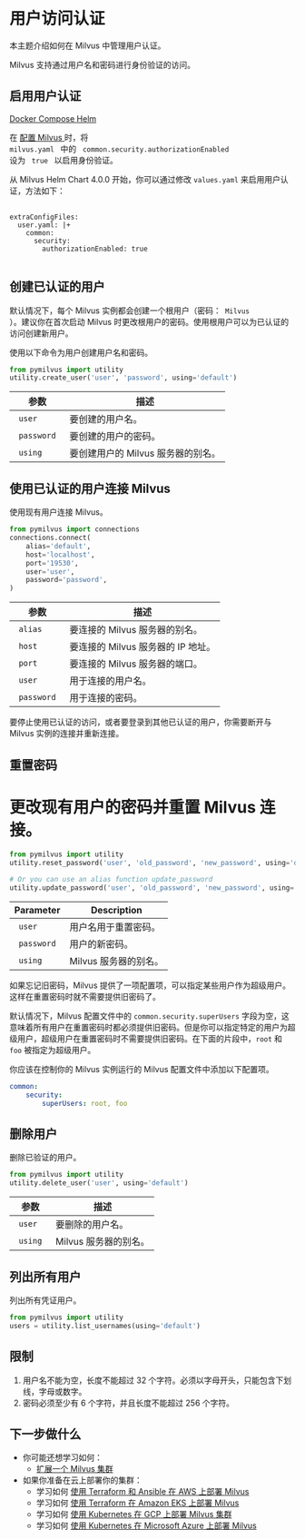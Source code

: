 

# 用户访问认证

本主题介绍如何在 Milvus 中管理用户认证。

Milvus 支持通过用户名和密码进行身份验证的访问。

## 启用用户认证

<div class="filter">
<a href="#docker"> Docker Compose </a> <a href="#helm"> Helm </a>
</div>

<div class="table-wrapper filter-docker" markdown="block">

在 <a href="configure-docker.md"> 配置 Milvus </a> 时，将 <code> milvus.yaml </code> 中的 <code> common.security.authorizationEnabled </code> 设为 <code> true </code> 以启用身份验证。

</div>

<div class="table-wrapper filter-helm" markdown="block">
    
从 Milvus Helm Chart 4.0.0 开始，你可以通过修改 `values.yaml` 来启用用户认证，方法如下：

<pre>
  <code>
extraConfigFiles:
  user.yaml: |+
    common:
      security:
        authorizationEnabled: true
  </code>
</pre>
    
</div>

## 创建已认证的用户

默认情况下，每个 Milvus 实例都会创建一个根用户（密码：<code> Milvus </code>）。建议你在首次启动 Milvus 时更改根用户的密码。使用根用户可以为已认证的访问创建新用户。

使用以下命令为用户创建用户名和密码。

```python
from pymilvus import utility
utility.create_user('user', 'password', using='default') 
```

| 参数                      |  描述                                  |
| ---------------------------- | ----------------------------------------- |
| <code> user </code>            | 要创建的用户名。                             |
| <code> password </code>        | 要创建的用户的密码。                         |
| <code> using </code>           | 要创建用户的 Milvus 服务器的别名。  |

## 使用已认证的用户连接 Milvus

使用现有用户连接 Milvus。

```python
from pymilvus import connections
connections.connect(
    alias='default',
    host='localhost',
    port='19530',
    user='user',
    password='password',
)
```

| 参数                      |  描述                                |
| ------------------------------ | ----------------------------------------- |
| <code> alias </code>             | 要连接的 Milvus 服务器的别名。                   |
| <code> host </code>              | 要连接的 Milvus 服务器的 IP 地址。         |
| <code> port </code>              | 要连接的 Milvus 服务器的端口。         |
| <code> user </code>              | 用于连接的用户名。                     |
| <code> password </code>          | 用于连接的密码。                     |

<div class="alert note">
要停止使用已认证的访问，或者要登录到其他已认证的用户，你需要断开与 Milvus 实例的连接并重新连接。
</div>

## 重置密码




# 更改现有用户的密码并重置 Milvus 连接。

```python
from pymilvus import utility
utility.reset_password('user', 'old_password', 'new_password', using='default')

# Or you can use an alias function update_password
utility.update_password('user', 'old_password', 'new_password', using='default')
```

| Parameter                    |  Description                            |
| ---------------------------- | --------------------------------------- |
| <code> user </code>            | 用户名用于重置密码。             |
| <code> password </code>        | 用户的新密码。              |
| <code> using </code>           | Milvus 服务器的别名。             |

如果忘记旧密码，Milvus 提供了一项配置项，可以指定某些用户作为超级用户。这样在重置密码时就不需要提供旧密码了。

默认情况下，Milvus 配置文件中的 `common.security.superUsers` 字段为空，这意味着所有用户在重置密码时都必须提供旧密码。但是你可以指定特定的用户为超级用户，超级用户在重置密码时不需要提供旧密码。在下面的片段中，`root` 和 `foo` 被指定为超级用户。

你应该在控制你的 Milvus 实例运行的 Milvus 配置文件中添加以下配置项。

```yaml
common:
    security:
        superUsers: root, foo
```

## 删除用户

删除已验证的用户。

```python
from pymilvus import utility
utility.delete_user('user', using='default')
```

| 参数                    |  描述                            |
| ---------------------------- | --------------------------------------- |
| <code> user </code>            | 要删除的用户名。                     |
| <code> using </code>           | Milvus 服务器的别名。             |

## 列出所有用户

列出所有凭证用户。

```python
from pymilvus import utility
users = utility.list_usernames(using='default')
```

## 限制

1. 用户名不能为空，长度不能超过 32 个字符。必须以字母开头，只能包含下划线，字母或数字。
2. 密码必须至少有 6 个字符，并且长度不能超过 256 个字符。

## 下一步做什么




- 你可能还想学习如何：
  - [扩展一个 Milvus 集群](/adminGuide/scaleout.md)
- 如果你准备在云上部署你的集群：
  - 学习如何 [使用 Terraform 和 Ansible 在 AWS 上部署 Milvus](/adminGuide/clouds/aws/aws.md)
  - 学习如何 [使用 Terraform 在 Amazon EKS 上部署 Milvus](/adminGuide/clouds/aws/eks.md)
  - 学习如何 [使用 Kubernetes 在 GCP 上部署 Milvus 集群](/adminGuide/clouds/gcp/gcp.md)
  - 学习如何 [使用 Kubernetes 在 Microsoft Azure 上部署 Milvus](/adminGuide/clouds/azure/azure.md)

